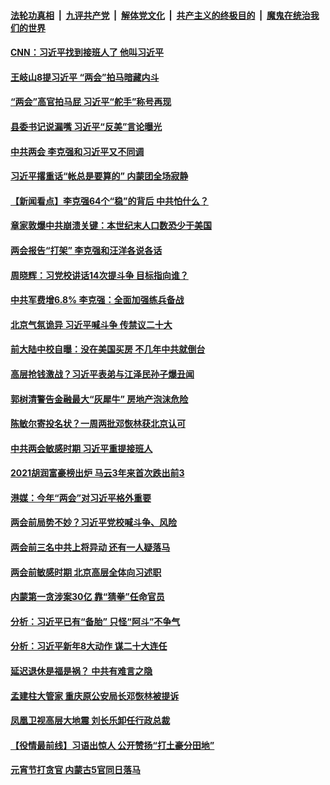 

####  [法轮功真相](../../../../basic/blob/master/README.md?t=03090831) &nbsp;|&nbsp; [九评共产党](../../../../9ping.md/blob/master/README.md?t=03090831) &nbsp;|&nbsp; [解体党文化](../../../../jtdwh.md/blob/master/README.md?t=03090831)  &nbsp;|&nbsp; [共产主义的终极目的](../../../../gczydzjmd.md/blob/master/README.md?t=03090831) &nbsp;|&nbsp; [魔鬼在统治我们的世界](../../../../mgztzwmdsj.md/blob/master/README.md?t=03090831) 

#### [CNN：习近平找到接班人了 他叫习近平](../pages/prog1138/a103069251.md?t=03090831) 

#### [王岐山8提习近平 “两会”拍马暗藏内斗](../pages/prog1138/a103069128.md?t=03090831) 

#### [“两会”高官拍马屁 习近平“舵手”称号再现](../pages/prog1138/a103069040.md?t=03090831) 

#### [县委书记说漏嘴 习近平“反美”言论曝光](../pages/prog1138/a103068633.md?t=03090831) 

#### [中共两会 李克强和习近平又不同调](../pages/prog1138/a103068598.md?t=03090831) 

#### [习近平撂重话“帐总是要算的” 内蒙团全场寂静](../pages/prog1138/a103068162.md?t=03090831) 

#### [【新闻看点】李克强64个“稳”的背后 中共怕什么？](../pages/prog1138/a103067997.md?t=03090831) 

#### [章家敦爆中共崩溃关键：本世纪末人口数恐少于美国](../pages/prog1138/a103067990.md?t=03090831) 

#### [两会报告“打架” 李克强和汪洋各说各话](../pages/prog1138/a103067931.md?t=03090831) 

#### [周晓辉：习党校讲话14次提斗争 目标指向谁？](../pages/prog1138/a103067698.md?t=03090831) 

#### [中共军费增6.8% 李克强：全面加强练兵备战](../pages/prog1138/a103067327.md?t=03090831) 

#### [北京气氛诡异 习近平喊斗争 传禁议二十大](../pages/prog1138/a103067248.md?t=03090831) 

#### [前大陆中校自曝：没在美国买房 不几年中共就倒台](../pages/prog1138/a103067218.md?t=03090831) 

#### [高层抢钱激战？习近平表弟与江泽民孙子爆丑闻](../pages/prog1138/a103066564.md?t=03090831) 

#### [郭树清警告金融最大“灰犀牛” 房地产泡沫危险](../pages/prog1138/a103066543.md?t=03090831) 

#### [陈敏尔寄投名状？一周两批邓恢林获北京认可](../pages/prog1138/a103066508.md?t=03090831) 

#### [中共两会敏感时期 习近平重提接班人](../pages/prog1138/a103066468.md?t=03090831) 

#### [2021胡润富豪榜出炉 马云3年来首次跌出前3](../pages/prog1138/a103065918.md?t=03090831) 

#### [港媒：今年“两会”对习近平格外重要](../pages/prog1138/a103065754.md?t=03090831) 

#### [两会前局势不妙？习近平党校喊斗争、风险](../pages/prog1138/a103065225.md?t=03090831) 

#### [两会前三名中共上将异动 还有一人疑落马](../pages/prog1138/a103065033.md?t=03090831) 

#### [两会前敏感时期 北京高层全体向习述职](../pages/prog1138/a103064416.md?t=03090831) 

#### [内蒙第一贪涉案30亿 靠“猜拳”任命官员](../pages/prog1138/a103064313.md?t=03090831) 

#### [分析：习近平已有“备胎” 只怪“阿斗”不争气](../pages/prog1138/a103063292.md?t=03090831) 

#### [分析：习近平新年8大动作 谋二十大连任](../pages/prog1138/a103063233.md?t=03090831) 

#### [延迟退休是福是祸？ 中共有难言之隐](../pages/prog1138/a103063112.md?t=03090831) 

#### [孟建柱大管家 重庆原公安局长邓恢林被提诉](../pages/prog1138/a103063031.md?t=03090831) 

#### [凤凰卫视高层大地震 刘长乐卸任行政总裁](../pages/prog1138/a103063001.md?t=03090831) 

#### [【役情最前线】习语出惊人 公开赞扬“打土豪分田地”](../pages/prog1138/a103063007.md?t=03090831) 

#### [元宵节打贪官 内蒙古5官同日落马](../pages/prog1138/a103062431.md?t=03090831) 

